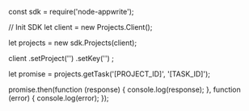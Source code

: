 const sdk = require('node-appwrite');

// Init SDK
let client = new Projects.Client();

let projects = new sdk.Projects(client);

client
    .setProject('')
    .setKey('')
;

let promise = projects.getTask('[PROJECT_ID]', '[TASK_ID]');

promise.then(function (response) {
    console.log(response);
}, function (error) {
    console.log(error);
});